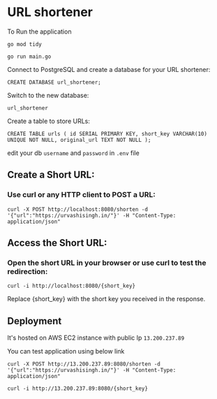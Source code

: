 # URL shortener

To Run the application 

`go mod tidy`

`go run main.go`


Connect to PostgreSQL and create a database for your URL shortener:

`CREATE DATABASE url_shortener;`

Switch to the new database:

`url_shortener`

Create a table to store URLs:

`CREATE TABLE urls (
    id SERIAL PRIMARY KEY,
    short_key VARCHAR(10) UNIQUE NOT NULL,
    original_url TEXT NOT NULL
);`

edit your db `username` and `password` in `.env` file

## Create a Short URL:

### Use curl or any HTTP client to POST a URL:

`curl -X POST http://localhost:8080/shorten -d '{"url":"https://urvashisingh.in/"}' -H "Content-Type: application/json"`

## Access the Short URL:

### Open the short URL in your browser or use curl to test the redirection:

`curl -i http://localhost:8080/{short_key}`

Replace {short_key} with the short key you received in the response.

## Deployment

It's hosted on AWS EC2 instance with public Ip `13.200.237.89`

You can test application using below link

`curl -X POST http://13.200.237.89:8080/shorten -d '{"url":"https://urvashisingh.in/"}' -H "Content-Type: application/json"`

`curl -i http://13.200.237.89:8080/{short_key}`